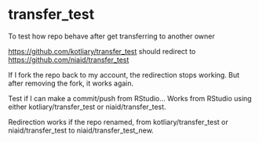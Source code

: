 # transfer_test

To test how repo behave after get transferring to another owner

https://github.com/kotliary/transfer_test should redirect to https://github.com/niaid/transfer_test

If I fork the repo back to my account, the redirection stops working. But after removing the fork, it works again.

Test if I can make a commit/push from RStudio...
Works from RStudio using either kotliary/transfer_test or niaid/transfer_test.

Redirection works if the repo renamed, from kotliary/transfer_test or niaid/transfer_test to niaid/transfer_test_new.
